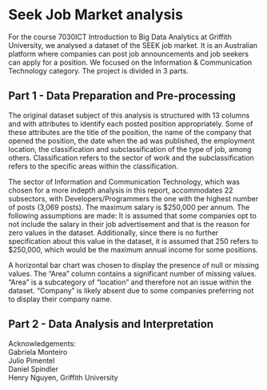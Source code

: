 # Seek Job Market analysis
For the course 7030ICT Introduction to Big Data Analytics at Griffith University, we analysed a dataset of the SEEK job market. It is an Australian platform where companies can post job announcements and job seekers can apply for a position. We focused on the Information & Communication Technology category. The project is divided in 3 parts. 

## Part 1 - Data Preparation and Pre-processing
The original dataset subject of this analysis is structured with 13 columns and with attributes to identify each posted position appropriately. Some of these attributes are the title of the position, the name of the company that opened the position, the date when the ad was published, the employment location, the classification and subclassification of the type of job, among others. Classification refers to the sector of work and the subclassification refers to the specific areas within the classification.

The sector of Information and Communication Technology, which was chosen for a more indepth analysis in this report, accommodates 22 subsectors, with Developers/Programmers the one with the highest number of posts (3,069 posts). The maximum salary is $250,000 per annum. The following assumptions are made: It is assumed that some companies opt to not include the salary in their job advertisement and that is the reason for zero values in the dataset. Additionally, since there is no further specification about this value in the dataset, it is assumed that 250 refers to $250,000, which would be the maximum annual income for some positions.

A horizontal bar chart was chosen to display the presence of null or missing values. The “Area” column contains a significant number of missing values. “Area” is a subcategory of “location” and therefore not an issue within the dataset. “Company” is likely absent due to some companies preferring not to display their company name.

## Part 2 - Data Analysis and Interpretation



Acknowledgements: <br>
Gabriela Monteiro<br>
Julio Pimentel<br>
Daniel Spindler<br>
Henry Nguyen, Griffith University
